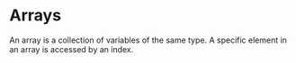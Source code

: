 # Arrays

An array is a collection of variables of the same type. A specific element in an array is accessed by an index.



















